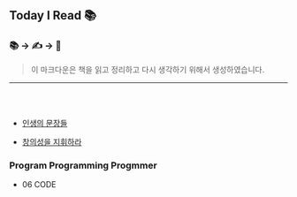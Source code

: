 ##  Today I Read 📚
### 📚 -> ✍️ -> 💭

> 이 마크다운은 책을 읽고 정리하고 다시 생각하기 위해서 생성하였습니다.
___
 
<br>
<br>

- <a href="https://github.com/YuLim2/TIR/tree/master/%EC%9D%B8%EC%83%9D%EC%9D%98%20%EB%AC%B8%EC%9E%A5%EB%93%A4"> 인생의 문장들 </a>

- <a href="https://github.com/YuLim2/TIR/tree/master/%EC%B0%BD%EC%9D%98%EC%84%B1%EC%9D%84%20%EC%A7%80%ED%9C%98%ED%95%98%EB%9D%BC">창의성을 지휘하라</a>

### Program Programming Progmmer

- 06 CODE
